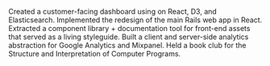 Created a customer-facing dashboard using on React, D3, and Elasticsearch.
Implemented the redesign of the main Rails web app in React. Extracted
a component library + documentation tool for front-end assets that served as
a living styleguide. Built a client and server-side analytics abstraction for
Google Analytics and Mixpanel. Held a book club for the Structure and
Interpretation of Computer Programs.
